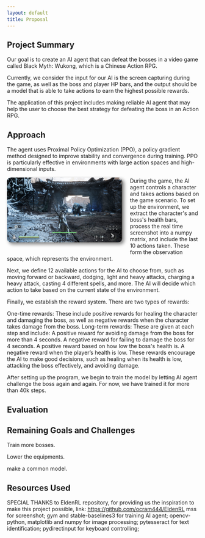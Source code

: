 ```yaml
---
layout: default
title: Proposal
---
```


## Project Summary
Our goal is to create an AI agent that can defeat the bosses in a video game called Black Myth: Wukong, which is a Chinese Action RPG. 

Currently, we consider the input for our AI is the screen capturing during the game, as well as the boss and player HP bars, and the output should be a model that is able to take actions to earn the highest possible rewards.

The application of this project includes making reliable AI agent that may help the user to choose the best strategy for defeating the boss in an Action RPG.

## Approach
The agent uses Proximal Policy Optimization (PPO), a policy gradient method designed to improve stability and convergence during training. PPO is particularly effective in environments with large action spaces and high-dimensional inputs.

<img src="images/hp_bars.jpg" alt="Description" style="max-width:60%; height:auto; max-height:200px; display:block; float:left; border-radius:10px; margin-right: 20px; margin-bottom:20px; box-shadow:5px 5px 10px gray;">
During the game, the AI agent controls a character and takes actions based on the game scenario. To set up the environment, we extract the character's and boss's health bars, process the real time screenshot into a numpy matrix, and include the last 10 actions taken. These form the observation space, which represents the environment.

Next, we define 12 available actions for the AI to choose from, such as moving forward or backward, dodging, light and heavy attacks, charging a heavy attack, casting 4 different spells, and more. The AI will decide which action to take based on the current state of the environment.

Finally, we establish the reward system. There are two types of rewards:

One-time rewards: These include positive rewards for healing the character and damaging the boss, as well as negative rewards when the character takes damage from the boss.
Long-term rewards: These are given at each step and include:
A positive reward for avoiding damage from the boss for more than 4 seconds.
A negative reward for failing to damage the boss for 4 seconds.
A positive reward based on how low the boss's health is.
A negative reward when the player’s health is low.
These rewards encourage the AI to make good decisions, such as healing when its health is low, attacking the boss effectively, and avoiding damage.

After setting up the program, we begin to train the model by letting AI agent challenge the boss again and again. For now, we have trained it for more than 40k steps.

## Evaluation

## Remaining Goals and Challenges
Train more bosses.

Lower the equipments.

make a common model.

## Resources Used
SPECIAL THANKS to EldenRL repository, for providing us the inspiration to make this project possible, link: https://github.com/ocram444/EldenRL
mss for screenshot; gym and stable-baselines3 for training AI agent; opencv-python, matplotlib and numpy for image processing; pytesseract for text identification; pydirectinput for keyboard controlling;
